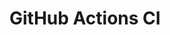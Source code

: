 # GitHub Actions CI































































































































































































































































































































































































































































































































































































































































































































































































































































































































































































































































































































































































































































































































































































































































































































































































































































































































































































































































































































































































































































































































































































































































































































































































































































































































































































































































































































































































































































































































































































































































































































































































































































































































































































